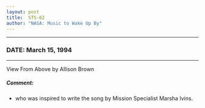 ```yaml
---
layout: post
title:  STS-62
author: "NASA: Music to Wake Up By"
---
```


----
### DATE: March 15, 1994
----
View From Above by Allison Brown

##### Comment:
* who was inspired to write the song by Mission Specialist Marsha Ivins.
